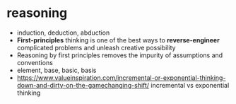 # reasoning

- induction, deduction, abduction
- **First-principles** thinking is one of the best ways to **reverse-engineer** complicated problems and unleash creative possibility
- Reasoning by first principles removes the impurity of assumptions and conventions
- element, base, basic, basis
- https://www.valueinspiration.com/incremental-or-exponential-thinking-down-and-dirty-on-the-gamechanging-shift/ incremental vs exponential thinking
